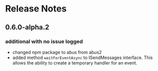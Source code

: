 # Release Notes
## 0.6.0-alpha.2

### additional with no issue logged
* changed npm package to abus from abus2
* added method `waitForEventAsync` to ISendMessages interface. This allows the ability to create a temporary handler for an event.